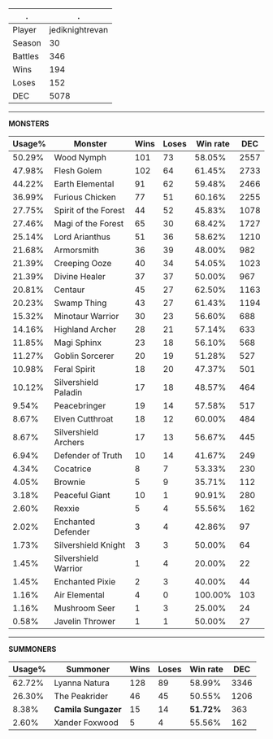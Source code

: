 .|.
|-|-
Player|jediknightrevan
Season|30
Battles|346
Wins|194
Loses|152
DEC|5078

---
**MONSTERS**

Usage%|Monster|Wins|Loses|Win rate|DEC|
-|-|-|-|-|-|
50.29%|Wood Nymph|101|73|58.05%|2557|
47.98%|Flesh Golem|102|64|61.45%|2733|
44.22%|Earth Elemental|91|62|59.48%|2466|
36.99%|Furious Chicken|77|51|60.16%|2255|
27.75%|Spirit of the Forest|44|52|45.83%|1078|
27.46%|Magi of the Forest|65|30|68.42%|1727|
25.14%|Lord Arianthus|51|36|58.62%|1210|
21.68%|Armorsmith|36|39|48.00%|982|
21.39%|Creeping Ooze|40|34|54.05%|1023|
21.39%|Divine Healer|37|37|50.00%|967|
20.81%|Centaur|45|27|62.50%|1163|
20.23%|Swamp Thing|43|27|61.43%|1194|
15.32%|Minotaur Warrior|30|23|56.60%|688|
14.16%|Highland Archer|28|21|57.14%|633|
11.85%|Magi Sphinx|23|18|56.10%|568|
11.27%|Goblin Sorcerer|20|19|51.28%|527|
10.98%|Feral Spirit|18|20|47.37%|501|
10.12%|Silvershield Paladin|17|18|48.57%|464|
9.54%|Peacebringer|19|14|57.58%|517|
8.67%|Elven Cutthroat|18|12|60.00%|484|
8.67%|Silvershield Archers|17|13|56.67%|445|
6.94%|Defender of Truth|10|14|41.67%|249|
4.34%|Cocatrice|8|7|53.33%|230|
4.05%|Brownie|5|9|35.71%|112|
3.18%|Peaceful Giant|10|1|90.91%|280|
2.60%|Rexxie|5|4|55.56%|162|
2.02%|Enchanted Defender|3|4|42.86%|97|
1.73%|Silvershield Knight|3|3|50.00%|64|
1.45%|Silvershield Warrior|1|4|20.00%|22|
1.45%|Enchanted Pixie|2|3|40.00%|44|
1.16%|Air Elemental|4|0|100.00%|103|
1.16%|Mushroom Seer|1|3|25.00%|24|
0.58%|Javelin Thrower|1|1|50.00%|27|

---
**SUMMONERS**

Usage%|Summoner|Wins|Loses|Win rate|DEC|
-|-|-|-|-|-|
62.72%|Lyanna Natura|128|89|58.99%|3346|
26.30%|The Peakrider|46|45|50.55%|1206|
8.38%|**Camila Sungazer**|15|14|**51.72%**|363|
2.60%|Xander Foxwood|5|4|55.56%|162|
